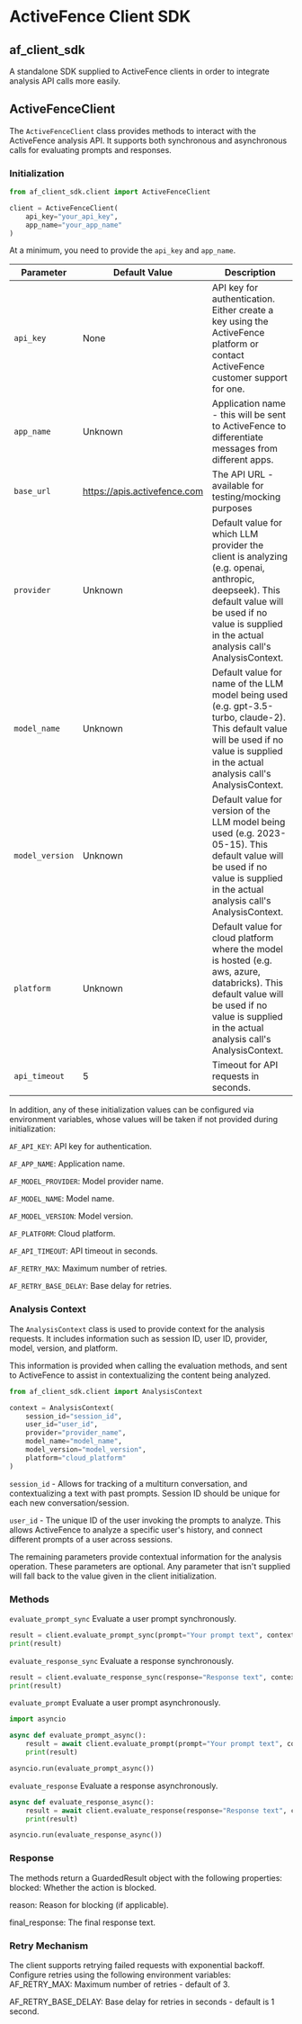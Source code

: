 # ActiveFence Client SDK

## af_client_sdk
A standalone SDK supplied to ActiveFence clients in order to integrate analysis API calls more easily.

## ActiveFenceClient

The `ActiveFenceClient` class provides methods to interact with the ActiveFence analysis API. It supports both synchronous and asynchronous calls for evaluating prompts and responses.

### Initialization

```python
from af_client_sdk.client import ActiveFenceClient

client = ActiveFenceClient(
    api_key="your_api_key",
    app_name="your_app_name"
)
```
At a minimum, you need to provide the `api_key` and `app_name`. 

| **Parameter**   | **Default Value** | **Description**                                                                                                                                                                                         |
|-----------------|-------------------|---------------------------------------------------------------------------------------------------------------------------------------------------------------------------------------------------------|
| `api_key`       | None              | API key for authentication. Either create a key using the ActiveFence platform or contact ActiveFence customer support for one.                                                                         |
| `app_name`      | Unknown           | Application name - this will be sent to ActiveFence to differentiate messages from different apps.                                                                                                      |
| `base_url`      | https://apis.activefence.com              | The API URL - available for testing/mocking purposes                                                                                                                                                    |
| `provider`      | Unknown              | Default value for which LLM provider the client is analyzing (e.g. openai, anthropic, deepseek). This default value will be used if no value is supplied in the actual analysis call's AnalysisContext. |
| `model_name`    | Unknown              | Default value for name of the LLM model being used (e.g. gpt-3.5-turbo, claude-2). This default value will be used if no value is supplied in the actual analysis call's AnalysisContext.               |
| `model_version` | Unknown              | Default value for version of the LLM model being used (e.g. 2023-05-15). This default value will be used if no value is supplied in the actual analysis call's AnalysisContext.                         |
| `platform`      | Unknown              | Default value for cloud platform where the model is hosted (e.g. aws, azure, databricks). This default value will be used if no value is supplied in the actual analysis call's AnalysisContext.        |
| `api_timeout`   | 5          | Timeout for API requests in seconds.                                                                                                                                                                    |

In addition, any of these initialization values can be configured via environment variables, whose values will be taken if not provided during initialization:

`AF_API_KEY`: API key for authentication.

`AF_APP_NAME`: Application name.

`AF_MODEL_PROVIDER`: Model provider name.

`AF_MODEL_NAME`: Model name.

`AF_MODEL_VERSION`: Model version.

`AF_PLATFORM`: Cloud platform.

`AF_API_TIMEOUT`: API timeout in seconds.

`AF_RETRY_MAX`: Maximum number of retries.

`AF_RETRY_BASE_DELAY`: Base delay for retries.

### Analysis Context

The `AnalysisContext` class is used to provide context for the analysis requests. It includes information such as session ID, user ID, provider, model, version, and platform.

This information is provided when calling the evaluation methods, and sent to ActiveFence to assist in contextualizing the content being analyzed.

```python
from af_client_sdk.client import AnalysisContext

context = AnalysisContext(
    session_id="session_id",
    user_id="user_id",
    provider="provider_name",
    model_name="model_name",
    model_version="model_version",
    platform="cloud_platform"
)
```
`session_id` - Allows for tracking of a multiturn conversation, and contextualizing a text with past prompts. Session ID should be unique for each new conversation/session.

`user_id` - The unique ID of the user invoking the prompts to analyze. This allows ActiveFence to analyze a specific user's history, and connect different prompts of a user across sessions.

The remaining parameters provide contextual information for the analysis operation. These parameters are optional. Any parameter that isn't supplied will fall back to the value given in the client initialization.

### Methods
`evaluate_prompt_sync`
Evaluate a user prompt synchronously.
```python
result = client.evaluate_prompt_sync(prompt="Your prompt text", context=context)
print(result)
```

`evaluate_response_sync`
Evaluate a response synchronously.
```python
result = client.evaluate_response_sync(response="Response text", context=context)
print(result)
```

`evaluate_prompt`
Evaluate a user prompt asynchronously.
```python
import asyncio

async def evaluate_prompt_async():
    result = await client.evaluate_prompt(prompt="Your prompt text", context=context)
    print(result)

asyncio.run(evaluate_prompt_async())
```

`evaluate_response`
Evaluate a response asynchronously.
```python
async def evaluate_response_async():
    result = await client.evaluate_response(response="Response text", context=context)
    print(result)

asyncio.run(evaluate_response_async())
```

### Response
The methods return a GuardedResult object with the following properties:  
blocked: Whether the action is blocked.

reason: Reason for blocking (if applicable).

final_response: The final response text.
### Retry Mechanism
The client supports retrying failed requests with exponential backoff. Configure retries using the following environment variables:  
AF_RETRY_MAX: Maximum number of retries - default of 3.

AF_RETRY_BASE_DELAY: Base delay for retries in seconds - default is 1 second.